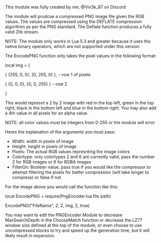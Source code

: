 This module was fully created by me, @Viv3k_87 on Discord

The module will prodcue a compressed PNG image file given the RGB values.
The values are compressed using the DEFLATE compression algorithim as per the PNG standard. The Deflate function produces a fully valid Zlib stream.

NOTE: The module only works in Lua 5.3 and greater because it uses the native binary operators, which are not supported under this version

The EncodePNG function only takes the pixel values in the following format:

local img = {

 { {255, 0, 0}, {0, 255, 0} }, --row 1 of pixels
 
 { {0, 0, 0}, {0, 0, 255} } --row 2
 
 }
 
This would represnt a 2 by 2 image with red in the top left, green in the top right, black in the bottom left and blue in the bottom right.
You may also add a 4th value in all pixels for an alpha value.

NOTE: all color values must be integers from 0-255 or the module will error

Heres the explanation of the arguments you must pass: 
- Width: width in pixels of image
- Height: height in pixels of image
- Pixels: The actual RGB values represnting the image colors
- Colortype: only colortypes 2 and 6 are currently valid, pass the number 2 for RGB images or 6 for RGBA images
- FilterOn: Boolean value, pass true if you would like the compressor to attempt filtering the pixels for better compression (will take longer to compress) or false if not

For the image above you would call the function like this: 

local EncodePNG = require(PngEncoder.lua file path)

EncodePNG("FileName", 2, 2, img, 2, true)

You may want to edit the PNGEncoder Module to decrease MaxSearchDepth in the ChooseMatch function or decrease the LZ77 window size defined at the top of the module,
or even choose to use uncompressed blocks to try and speed up the generation time, but it will likely result in expansion.
